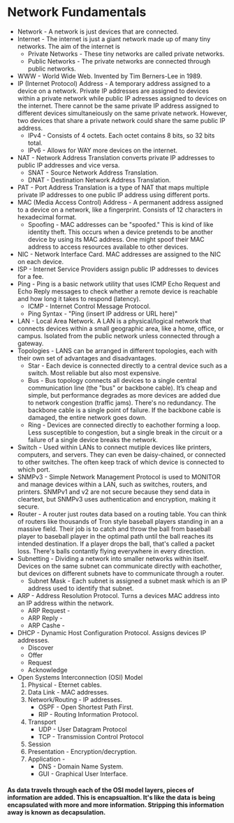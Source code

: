 # Network Fundamentals
 * Network - A network is just devices that are connected.
 * Internet - The internet is just a giant network made up of many tiny networks. The aim of the internet is 
    + Private Networks - These tiny networks are called private networks.
    + Public Networks - The private networks are connected through public networks.
 * WWW - World Wide Web. Invented by Tim Berners-Lee in 1989.
 * IP (Internet Protocol) Address - A temporary address assigned to a device on a network. Private IP addresses are assigned to devices within a private network while public IP adresses assigned to devices on the internet. There cannot be the same private IP address assigned to different devices simultaneiously on the same private network. However, two devices that share a private network could share the same public IP address.
   + IPv4 - Consists of 4 octets. Each octet contains 8 bits, so 32 bits total.
   + IPv6 - Allows for WAY more devices on the internet.
 * NAT - Network Address Translation converts private IP addresses to public IP addresses and vice versa.
    + SNAT - Source Network Address Translation.
    + DNAT - Destination Network Address Translation.
 * PAT - Port Address Translation is a type of NAT that maps multiple private IP addresses to one public IP address using different ports.
 * MAC (Media Access Control) Address - A permanent address assigned to a device on a network, like a fingerprint. Consists of 12 characters in hexadecimal format.
    + Spoofing - MAC addresses can be "spoofed." This is kind of like identity theft. This occurs when a device pretends to be another device by using its MAC address. One might spoof their MAC address to access resources available to other devices.
 * NIC - Network Interface Card. MAC addresses are assigned to the NIC on each device.
 * ISP - Internet Service Providers assign public IP addresses to devices for a fee.
 * Ping - Ping is a basic network utility that uses ICMP Echo Request and Echo Reply messages to check whether a remote device is reachable and how long it takes to respond (latency).
   + ICMP - Internet Control Message Protocol.
   + Ping Syntax - "Ping (insert IP address or URL here)"
 * LAN - Local Area Network. A LAN is a physical/logical network that connects devices within a small geographic area, like a home, office, or campus. Isolated from the public network unless connected through a gateway.
 * Topologies - LANS can be arranged in different topologies, each with their own set of advantages and disadvantages.
    + Star - Each device is connected directly to a central device such as a switch. Most reliable but also most expensive.
    + Bus - Bus topology connects all devices to a single central communication line (the "bus" or backbone cable). It’s cheap and simple, but performance degrades as more devices are added due to network congestion (traffic jams). There's no redundancy. The backbone cable is a single point of failure. If the backbone cable is damaged, the entire network goes down.
    + Ring - Devices are connected directly to eachother forming a loop. Less susceptible to congestion, but a single break in the circuit or a failure of a single device breaks the network.
 * Switch - Used within LANs to connect mutiple devices like printers, computers, and servers. They can even be daisy-chained, or connected to other switches. The often keep track of which device is connected to which port.
 * SNMPv3 - Simple Network Management Protocol is used to MONITOR and manage devices within a LAN, such as switches, routers, and printers. SNMPv1 and v2 are not secure because they send data in cleartext, but SNMPv3 uses authentication and encryption, making it secure.
 * Router - A router just routes data based on a routing table. You can think of routers like thousands of Tron style baseball players standing in an a massive field. Their job is to catch and throw the ball from baseball player to baseball player in the optimal path until the ball reaches its intended destination. If a player drops the ball, that's called a packet loss. There's balls contantly flying everywhere in every direction.
 * Subnetting - Dividing a network into smaller networks within itself. Devices on the same subnet can communicate directly with eachother, but devices on different subnets have to communicate through a router.
   + Subnet Mask - Each subnet is assigned a subnet mask which is an IP address used to identify that subnet.
* ARP - Address Resolution Protocol. Turns a devices MAC address into an IP address within the network.
   + ARP Request -
   + ARP Reply -
   + ARP Cashe -
* DHCP - Dynamic Host Configuration Protocol. Assigns devices IP addresses.
   + Discover
   + Offer
   + Request
   + Acknowledge
* Open Systems Interconnection (OSI) Model
  1. Physical - Eternet cables.
  2. Data Link - MAC addresses.
  3. Network/Routing - IP addresses.
      + OSPF - Open Shortest Path First.
      + RIP - Routing Information Protocol.
  4. Transport
      + UDP - User Datagram Protocol
      + TCP - Transmission Control Protocol
  5. Session
  6. Presentation - Encryption/decryption.
  7. Application -
     + DNS - Domain Name System.
     + GUI - Graphical User Interface.
#### As data travels through each of the OSI model layers, pieces of information are added. This is encapsualtion. It's like the data is being encapsulated with more and more information. Stripping this information away is known as decapsulation.
  
